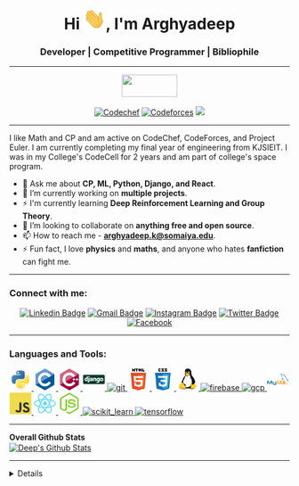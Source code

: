 <h1 align="center">Hi <img src="https://raw.githubusercontent.com/ABSphreak/ABSphreak/master/gifs/Hi.gif" width="40px" />, I'm Arghyadeep</h1>
<h3 align="center"> Developer | Competitive Programmer | Bibliophile </h3>

---

<div align="center">
   <img  src="https://projecteuler.net/profile/RUiNtheExtinct.png"  width="100" height="40" />
</div>
<div align="center">

[![Codechef](https://cp-logo.vercel.app/codechef/fallacy69?logo=true)](https://www.codechef.com/users/fallacy69)
[![Codeforces](https://cp-logo.vercel.app/codeforces/RUiNtheExtinct?logo=true)](https://codeforces.com/profile/RUiNtheExtinct)
<a href="https://www.hackerrank.com/RUiNtheExtinct" target="_blank" rel="noopener noreferrer"><img height=20 src="https://img.shields.io/badge/-Hackerrank-2EC866?style=for-the-badge&logo=HackerRank&logoColor=white" /></a>

</div>

---

I like Math and CP and am active on CodeChef, CodeForces, and Project Euler. I am currently completing my final year of engineering from KJSIEIT. I was in my College's CodeCell for 2 years and am part of college's space program.

-   💬 Ask me about **CP, ML, Python, Django, and React**.
-   🔭 I’m currently working on **multiple projects**.
-   ⚡ I'm currently learning **Deep Reinforcement Learning and Group Theory**.
-   👯 I’m looking to collaborate on **anything free and open source**.
-   📫 How to reach me - **arghyadeep.k@somaiya.edu**.
-   ⚡ Fun fact, I love **physics** and **maths**, and anyone who hates **fanfiction** can fight me.

---

<h3 align="left">Connect with me:</h3>
<div align="center">

[![Linkedin Badge](https://img.shields.io/badge/-Linkedin-blue?style=flat&logo=Linkedin&logoColor=white&link=https://www.linkedin.com/in/arghyadeep-k-14b06b15a/)](https://www.linkedin.com/in/arghyadeep-k-14b06b15a/)
[![Gmail Badge](https://img.shields.io/badge/-Email_ID-c14438?style=flat&logo=Gmail&logoColor=white&link=mailto:arghyadeep.k@somaiya.edu)](mailto:arghyadeep.k@somaiya.ed)
[![Instagram Badge](https://img.shields.io/badge/-Instagram-purple?style=flat&logo=instagram&logoColor=white&link=https://www.instagram.com/ruin_the_extinct/)](https://www.instagram.com/ruin_the_extinct/)
[![Twitter Badge](https://img.shields.io/badge/-Twitter-1ca0f1?style=flat&labelColor=1ca0f1&logo=twitter&logoColor=white&link=https://twitter.com/fallacy69)](https://twitter.com/fallacy69)
<a href="https://www.facebook.com/RUiNtheExtinct" target="_blank"><img src="https://img.shields.io/badge/Facebook-%231877F2.svg?&style=flat-square&logo=facebook&logoColor=white" alt="Facebook"></a>

</div>

---

<h3 align="left">Languages and Tools:</h3>
<p align="left">
    <a href="https://www.python.org/" target="_blank" rel="noopener noreferrer">
        <img src="https://raw.githubusercontent.com/devicons/devicon/master/icons/python/python-original.svg" alt="python" width="40" height="40"/>
    </a>
    <a href="https://www.cprogramming.com/" target="_blank" rel="noopener noreferrer">
        <img src="https://raw.githubusercontent.com/devicons/devicon/master/icons/c/c-original.svg" alt="c" width="40" height="40"/>
    </a>
    <a href="https://www.w3schools.com/cpp/" target="_blank" rel="noopener noreferrer">
        <img src="https://raw.githubusercontent.com/devicons/devicon/master/icons/cplusplus/cplusplus-original.svg" alt="cplusplus" width="40" height="40"/>
    </a>
    <a href="https://www.djangoproject.com/" target="_blank" rel="noopener noreferrer">
        <img src="https://raw.githubusercontent.com/devicons/devicon/master/icons/django/django-original.svg" alt="django" width="40" height="40"/>
    </a>
    <a href="https://git-scm.com/" target="_blank" rel="noopener noreferrer">
        <img src="https://www.vectorlogo.zone/logos/git-scm/git-scm-icon.svg" alt="git" width="40" height="40"/>
    </a>
    <a href="https://www.w3.org/html/" target="_blank" rel="noopener noreferrer">
        <img src="https://raw.githubusercontent.com/devicons/devicon/master/icons/html5/html5-original-wordmark.svg" alt="html5" width="40" height="40"/>
    </a>
    <a href="https://www.w3schools.com/css/" target="_blank" rel="noopener noreferrer">
        <img src="https://raw.githubusercontent.com/devicons/devicon/master/icons/css3/css3-original-wordmark.svg" alt="css3" width="40" height="40"/>
    </a>
    <a href="https://www.linux.org/" target="_blank" rel="noopener noreferrer">
        <img src="https://raw.githubusercontent.com/devicons/devicon/master/icons/linux/linux-original.svg" alt="linux" width="40" height="40"/>
    </a>
    <a href="https://firebase.google.com/" target="_blank" rel="noopener noreferrer">
        <img src="https://www.vectorlogo.zone/logos/firebase/firebase-icon.svg" alt="firebase" width="40" height="40"/>
    </a>
    <a href="https://cloud.google.com" target="_blank" rel="noopener noreferrer">
        <img src="https://www.vectorlogo.zone/logos/google_cloud/google_cloud-icon.svg" alt="gcp" width="40" height="40"/>
    </a>
    <a href="https://www.mysql.com/" target="_blank" rel="noopener noreferrer">
        <img src="https://raw.githubusercontent.com/devicons/devicon/master/icons/mysql/mysql-original-wordmark.svg" alt="mysql" width="40" height="40"/>
    </a>
    <a href="https://www.javascript.com/" target="_blank" rel="noopener noreferrer">
        <img src="https://raw.githubusercontent.com/devicons/devicon/master/icons/javascript/javascript-original.svg" alt="javascript" width="40" height="40"/>
    </a>
    <a href="https://reactjs.org/" target="_blank" rel="noopener noreferrer">
        <img src="https://raw.githubusercontent.com/devicons/devicon/master/icons/react/react-original.svg" alt="javascript" width="40" height="40"/>
    </a>
    <a href="https://nodejs.org/en/about/" target="_blank" rel="noopener noreferrer">
        <img src="https://raw.githubusercontent.com/devicons/devicon/master/icons/nodejs/nodejs-original.svg" alt="javascript" width="40" height="40"/>
    </a>
    <a href="https://scikit-learn.org/" target="_blank" rel="noopener noreferrer">
        <img src="https://upload.wikimedia.org/wikipedia/commons/0/05/Scikit_learn_logo_small.svg" alt="scikit_learn" width="40" height="40"/>
    </a>
    <a href="https://www.tensorflow.org" target="_blank" rel="noopener noreferrer">
        <img src="https://www.vectorlogo.zone/logos/tensorflow/tensorflow-icon.svg" alt="tensorflow" width="40" height="40"/>
    </a>
    <!-- <a href="https://getbootstrap.com" target="_blank" rel="noopener noreferrer">
        <img src="https://raw.githubusercontent.com/devicons/devicon/master/icons/bootstrap/bootstrap-plain-wordmark.svg" alt="bootstrap" width="40" height="40"/>
    </a> -->
</p>

---

  <summary><b>Overall Github Stats</b></summary>
  <a href="https://github.com/RUiNtheExtinct/"><img align="center" title="Arghyadeep's Github Stats" alt="Deep's Github Stats" src="https://github-readme-stats.vercel.app/api?username=RUiNtheExtinct&include_all_commits=true&count_private=true&show_icons=true&line_height=20&title_color=7A7ADB&icon_color=2234AE&text_color=D3D3D3&bg_color=0,000000,130F40"  /></a>

-----

<details>
    <p><img align="center" src="https://github-readme-streak-stats.herokuapp.com/?user=RUiNtheExtinct&title_color=7A7ADB&icon_color=2234AE&text_color=D3D3D3&bg_color=0,000000,130F40" alt="RUiNtheExtinct" /></p>
    <p align="center">
</details>





<!-- [![Website](https://img.shields.io/website?label=rishabhrao.codes&style=for-the-badge&url=https%3A%2F%2Frishabhrao.codes)](https://rishabhrao.codes) -->
